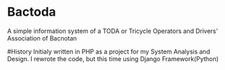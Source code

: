 # Bactoda
A simple information system of a TODA or Tricycle Operators and Drivers' Association of Bacnotan

#History
 Initialy written in PHP as a project for my System Analysis and Design. I rewrote the code, but this time using Django Framework(Python)